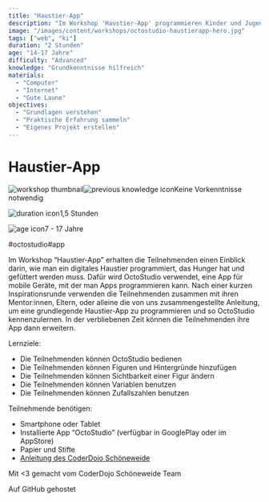```yaml
---
title: "Haustier-App"
description: "Im Workshop 'Haustier-App' programmieren Kinder und Jugendliche ein digitales Haustier mit OctoStudio. Lerne App-Entwicklung und erweitere deine App. Keine Vorkenntnisse nötig."
image: "/images/content/workshops/octostudio-haustierapp-hero.jpg"
tags: ["web", "ki"]
duration: "2 Stunden"
age: "14-17 Jahre"
difficulty: "Advanced"
knowledge: "Grundkenntnisse hilfreich"
materials:
  - "Computer"
  - "Internet"
  - "Gute Laune"
objectives:
  - "Grundlagen verstehen"
  - "Praktische Erfahrung sammeln"
  - "Eigenes Projekt erstellen"
---
```


# Haustier-App

![workshop thumbnail](/de/workshops/octostudio-haustierapp/octostudio.png)![previous knowledge icon](/images/knowledge.svg)Keine Vorkenntnisse notwendig

![duration icon](/images/clock.svg)1,5 Stunden

![age icon](/images/user.svg)7 - 17 Jahre

#octostudio#app

Im Workshop “Haustier-App” erhalten die Teilnehmenden einen Einblick darin, wie man ein digitales Haustier programmiert, das Hunger hat und gefüttert werden muss. Dafür wird OctoStudio verwendet, eine App für mobile Geräte, mit der man Apps programmieren kann. Nach einer kurzen Inspirationsrunde verwenden die Teilnehmenden zusammen mit ihren Mentor:innen, Eltern, oder alleine die von uns zusammengestellte Anleitung, um eine grundlegende Haustier-App zu programmieren und so OctoStudio kennenzulernen. In der verbliebenen Zeit können die Teilnehmenden ihre App dann erweitern.

Lernziele:

- Die Teilnehmenden können OctoStudio bedienen
- Die Teilnehmenden können Figuren und Hintergründe hinzufügen
- Die Teilnehmenden können Sichtbarkeit einer Figur ändern
- Die Teilnehmenden können Variablen benutzen
- Die Teilnehmenden können Zufallszahlen benutzen

Teilnehmende benötigen:

- Smartphone oder Tablet
- Installierte App “OctoStudio” (verfügbar in GooglePlay oder im AppStore)
- Papier und Stifte
- [Anleitung des CoderDojo Schöneweide](https://coderdojo-schoeneweide.github.io/docs/anleitung-octostudio-haustierapp.pdf)

Mit <3 gemacht vom CoderDojo Schöneweide Team

Auf GitHub gehostet

